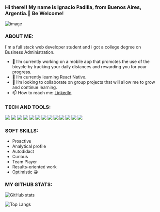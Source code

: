 ### Hi there!! My name is Ignacio Padilla, from Buenos Aires, Argentia.👋 Be Welcome!



![image](https://user-images.githubusercontent.com/82071606/143724015-5ddad09e-bad3-406d-ad61-75ca53386554.png)



### ABOUT ME:

I´m a full stack web developer student and i got a college degree on Business Administration.

- 🔭 I’m currently working on a mobile app that promotes the use of the bicycle by tracking your daily distances
and rewarding you for your progress.
- 🌱 I’m currently learning React Native.
- 👯 I’m looking to collaborate on group projects that will allow me to grow and continue learning.
- 📫 How to reach me: [LinkedIn](https://www.linkedin.com/in/ignacio-padilla-87b41a214/)

### TECH AND TOOLS:

<img src = "https://img.shields.io/badge/-JavaScript-eed718?style=flat&logo=javascript&logoColor=ffffff"> <img src = "https://img.shields.io/badge/-React-61DAFB?style=flat-square&logo=react&logoColor=ffffff">
<img src="https://img.shields.io/badge/-Node.js-3C873A?style=flat&logo=Node.js&logoColor=white">
<img src="https://img.shields.io/badge/-Express.js-787878?style=flat">
<img src="https://img.shields.io/badge/-PostgreSQL-336791?style=flat-square&logo=postgresql">
<img src="http://img.shields.io/badge/-Git-F1502F?style=flat&logo=git&logoColor=FFFFFF">
<img src="http://img.shields.io/badge/-Github-000000?style=flat&logo=github&logoColor=FFFFFF">
<img src="http://img.shields.io/badge/-VS%20Code-007ACC?style=flat&logo=visual%20studio%20code&logoColor=white">
<img src="https://img.shields.io/badge/-HTML5-E34F26?style=flat&logo=html5&logoColor=white">
<img src="https://img.shields.io/badge/-CSS3-1572B6?style=flat&logo=css3&logoColor=white">
<img src="https://img.shields.io/badge/-Bootstrap-563D7C?style=flat&logo=bootstrap&logoColor=white">
<img src="https://img.shields.io/badge/-TypeScript-007ACC?style=flat-square&logo=typescript">
<img src="https://img.shields.io/badge/-npm-CB3837?style=flat-square&logo=npm">


### SOFT SKILLS:

- Proactive
- Analytical profile
- Autodidact
- Curious
- Team Player
- Results-oriented work
- Optimistic :grinning:


### MY GITHUB STATS:

![GitHub stats](https://github-readme-stats.vercel.app/api?username=igpad94&show_icons=true&theme=tokyonight)

![Top Langs](https://github-readme-stats.vercel.app/api/top-langs/?username=igpad94&theme=tokyonight)

